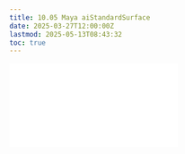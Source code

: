 ```yaml
---
title: 10.05 Maya aiStandardSurface
date: 2025-03-27T12:00:00Z
lastmod: 2025-05-13T08:43:32
toc: true
---
```


![Link to included file content](../../../../3d-modeling/maya/aistandardsurface-maya.md)
